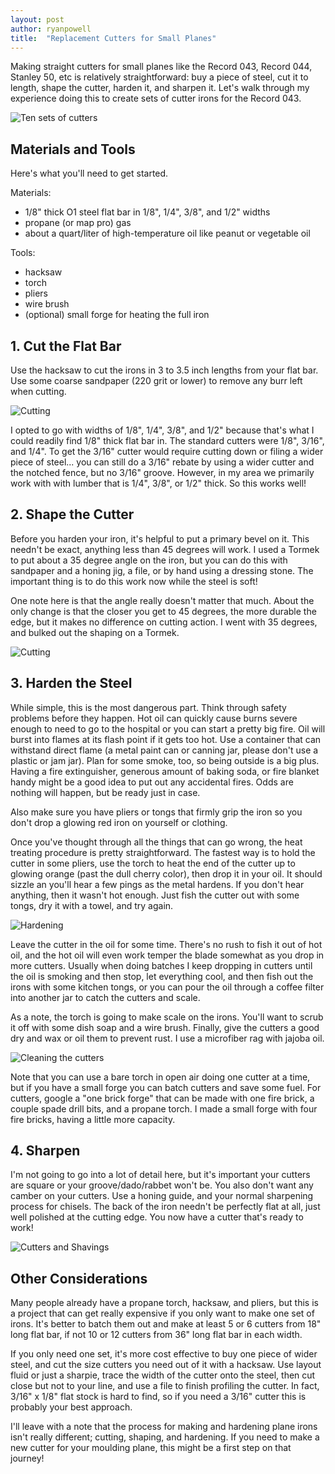```yaml
---
layout: post
author: ryanpowell
title:  "Replacement Cutters for Small Planes"
---
```


Making straight cutters for small planes like the Record 043, Record 044, Stanley 50, etc is relatively straightforward: buy a piece of steel, cut it to length, shape the cutter, harden it, and sharpen it.  Let's walk through my experience doing this to create sets of cutter irons for the Record 043.

![Ten sets of cutters](/assets/images/making-cutters/all-cutters.jpeg)

## Materials and Tools

Here's what you'll need to get started.

Materials:

* 1/8" thick O1 steel flat bar in 1/8", 1/4", 3/8", and 1/2" widths
* propane (or map pro) gas
* about a quart/liter of high-temperature oil like peanut or vegetable oil

Tools:

* hacksaw
* torch
* pliers
* wire brush
* (optional) small forge for heating the full iron

## 1. Cut the Flat Bar

Use the hacksaw to cut the irons in 3 to 3.5 inch lengths from your flat bar.  Use some coarse sandpaper (220 grit or lower) to remove any burr left when cutting.

![Cutting](/assets/images/making-cutters/cutting.jpeg)

I opted to go with widths of 1/8", 1/4", 3/8", and 1/2" because that's what I could readily find 1/8" thick flat bar in.  The standard cutters were 1/8", 3/16", and 1/4".  To get the 3/16" cutter would require cutting down or filing a wider piece of steel... you can still do a 3/16" rebate by using a wider cutter and the notched fence, but no 3/16" groove.  However, in my area we primarily work with with lumber that is 1/4", 3/8", or 1/2" thick.  So this works well!

## 2. Shape the Cutter

Before you harden your iron, it's helpful to put a primary bevel on it.  This needn't be exact, anything less than 45 degrees will work.  I used a Tormek to put about a 35 degree angle on the iron, but you can do this with sandpaper and a honing jig, a file, or by hand using a dressing stone.  The important thing is to do this work now while the steel is soft!

One note here is that the angle really doesn't matter that much.  About the only change is that the closer you get to 45 degrees, the more durable the edge, but it makes no difference on cutting action.  I went with 35 degrees, and bulked out the shaping on a Tormek.

![Cutting](/assets/images/making-cutters/shaping.jpeg)

## 3. Harden the Steel

While simple, this is the most dangerous part.  Think through safety problems before they happen.  Hot oil can quickly cause burns severe enough to need to go to the hospital or you can start a pretty big fire.  Oil will burst into flames at its flash point if it gets too hot.  Use a container that can withstand direct flame (a metal paint can or canning jar, please don't use a plastic or jam jar).  Plan for some smoke, too, so being outside is a big plus.  Having a fire extinguisher, generous amount of baking soda, or fire blanket handy might be a good idea to put out any accidental fires.  Odds are nothing will happen, but be ready just in case.

Also make sure you have pliers or tongs that firmly grip the iron so you don't drop a glowing red iron on yourself or clothing.

Once you've thought through all the things that can go wrong, the heat treating procedure is pretty straightforward.  The fastest way is to hold the cutter in some pliers, use the torch to heat the end of the cutter up to glowing orange (past the dull cherry color), then drop it in your oil.  It should sizzle an you'll hear a few pings as the metal hardens.  If you don't hear anything, then it wasn't hot enough.  Just fish the cutter out with some tongs, dry it with a towel, and try again.

![Hardening](/assets/images/making-cutters/hardening.jpeg)

Leave the cutter in the oil for some time.  There's no rush to fish it out of hot oil, and the hot oil will even work temper the blade somewhat as you drop in more cutters.  Usually when doing batches I keep dropping in cutters until the oil is smoking and then stop, let everything cool, and then fish out the irons with some kitchen tongs, or you can pour the oil through a coffee filter into another jar to catch the cutters and scale.

As a note, the torch is going to make scale on the irons.  You'll want to scrub it off with some dish soap and a wire brush.  Finally, give the cutters a good dry and wax or oil them to prevent rust.  I use a microfiber rag with jajoba oil.

![Cleaning the cutters](/assets/images/making-cutters/cleaning.jpeg)

Note that you can use a bare torch in open air doing one cutter at a time, but if you have a small forge you can batch cutters and save some fuel.  For cutters, google a "one brick forge" that can be made with one fire brick, a couple spade drill bits, and a propane torch.  I made a small forge with four fire bricks, having a little more capacity.

## 4. Sharpen

I'm not going to go into a lot of detail here, but it's important your cutters are square or your groove/dado/rabbet won't be.  You also don't want any camber on your cutters.  Use a honing guide, and your normal sharpening process for chisels.  The back of the iron needn't be perfectly flat at all, just well polished at the cutting edge.  You now have a cutter that's ready to work!

![Cutters and Shavings](/assets/images/making-cutters/shavings.jpeg)

## Other Considerations

Many people already have a propane torch, hacksaw, and pliers, but this is a project that can get really expensive if you only want to make one set of irons.  It's better to batch them out and make at least 5 or 6 cutters from 18" long flat bar, if not 10 or 12 cutters from 36" long flat bar in each width.

If you only need one set, it's more cost effective to buy one piece of wider steel, and cut the size cutters you need out of it with a hacksaw.  Use layout fluid or just a sharpie, trace the width of the cutter onto the steel, then cut close but not to your line, and use a file to finish profiling the cutter.  In fact, 3/16" x 1/8" flat stock is hard to find, so if you need a 3/16" cutter this is probably your best approach.

I'll leave with a note that the process for making and hardening plane irons isn't really different; cutting, shaping, and hardening.  If you need to make a new cutter for your moulding plane, this might be a first step on that journey!

